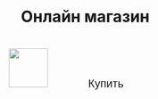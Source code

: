 <!DOCTYPE html>
<html lang="en">
<head>
    <meta charset="UTF-8">
    <meta name="viewport"
          content="width=divice-width, user-scalable=no, initial-scale=1.0, maximum-scale=1.0, minimum-scale=1.0">
    <meta http-equiv="X-UA-Compatible" content="ie=edge">
    <title>Shop</title>
    <style>
         @import url('https://fonts.googleapis.com/css2?family=Montserrat:wght@100&display=swap');

         *{
            margin: 0;
            padding: 0;
            box-sizing: border-box;

         }

         body {
            font-family: 'Montserrat', sans-serif;
            font-weight: 200;
            color: var(--tg-theme-text-color);
            background: var(--tg-theme-bg-color);
         }

         #main {
             width: 100%;
             padding: 20px;
             text-align: center;
         }

         h1 {
            margin-top: 50px;
            margin-bottom: 10px;
         }

         img {
            width: 70px;
            margin: 30px auto;
         }

         p {
           width: 350px;
           margin: 0 auto;
         }

         button {
            border: 0;
            border-radius: 5px;
            margin-top: 50px;
            height: 60px;
            width: 200px;
            font-size: 20px;
            font-weight: 500;
            cursor: pointer;
            transition: all 500ms ease;
            color: var(--tg-theme-button-color);
            background: var(--tg-theme-button-text-color);
         }

         button:hover {
            background: var(--tg-theme-secondary-bg-color);
         }

         #form {
            display: none;
            text-align: center;
         }

         input {
            width: 90%;
            outline: none;
            margin: 10px 5%;
            padding: 15px 10px;
            font-size: 14px;
            border: 2px solid silver;
            border-radius: 5px;
         }

         input:focus {
            border-color: #db5d5d;
         }
</style>
</head>
<body>
    <div id = "main">
        <h1>Онлайн магазин</h1>
        <img src="https://cdn-icons-png.flaticon.com/512/3595/3595455.png">
        <button id="buy">Купить</button>
    </div>
    <form id="form">
        <input type="text" placeholder="Имя" id="user_name">
        <input type="text" placeholder="Email" id="user_email">
        <input type="text" placeholder="Телефон" id="user_phone">
        <button id="order">Оформить</button>
    </form>
    <script src="https://telegram.org/js/telegram-web-app.js"></script>
    <script>
        let tg = window.Telegram.WebApp;
        let buy = document.getElementById("buy");
        let order = document.getElementById("order");
        tg.expand();

        buy.addEventListener("click", () => {
            document.getElementById("main").style.display = "none";
            document.getElementById("form").style.display = "block";
            document.getElementById("user_name").value = tg.initDataUnsafe.user.first_name + "  " + tg.initDataUnsafe.user.last_name;
        });

        order.addEventListener("click", () => {
            let name = document.getElementById("user_name").value;
            let email = document.getElementById("user_email").value;
            let phone = document.getElementById("user_phone").value;
            let data = {
                name: name,
                email: email,
                phone: phone

            }
            tg.sendData(JSON.stringify(data));
            tg.close();
        });
    </script>
</body>
</html>
